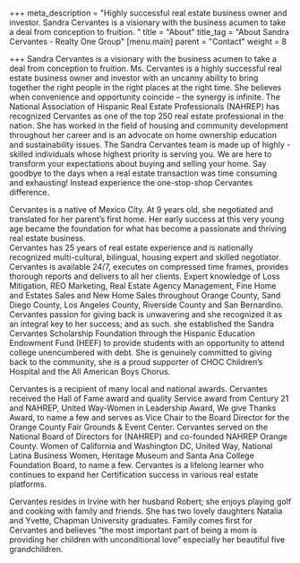 +++
meta_description = "Highly successful real estate business owner and investor. Sandra Cervantes is a visionary with the business acumen to take a deal from conception to fruition. "
title = "About"
title_tag = "About Sandra Cervantes - Realty One Group"
[menu.main]
parent = "Contact"
weight = 8

+++
Sandra Cervantes is a visionary with the business acumen to take a deal from conception to fruition. Ms. Cervantes is a highly successful real estate business owner and investor with an uncanny ability to bring together the right people in the right places at the right time. She believes when convenience and opportunity coincide – the synergy is infinite. The National Association of Hispanic Real Estate Professionals (NAHREP) has recognized Cervantes as one of the top 250 real estate professional in the nation. She has worked in the field of housing and community development throughout her career and is an advocate on home ownership education and sustainability issues. The Sandra Cervantes team is made up of highly -skilled individuals whose highest priority is serving you. We are here to transform your expectations about buying and selling your home. Say goodbye to the days when a real estate transaction was time consuming and exhausting! Instead experience the one-stop-shop Cervantes difference.

  
Cervantes is a native of Mexico City. At 9 years old, she negotiated and translated for her parent’s first home. Her early success at this very young age became the foundation for what has become a passionate and thriving real estate business.   
Cervantes has 25 years of real estate experience and is nationally recognized multi-cultural, bilingual, housing expert and skilled negotiator. Cervantes is available 24/7, executes on compressed time frames, provides thorough reports and delivers to all her clients. Expert knowledge of Loss Mitigation, REO Marketing, Real Estate Agency Management, Fine Home and Estates Sales and New Home Sales throughout Orange County, Sand Diego County, Los Angeles County, Riverside County and San Bernardino.  
Cervantes passion for giving back is unwavering and she recognized it as an integral key to her success; and as such. she established the Sandra Cervantes Scholarship Foundation through the Hispanic Education Endowment Fund (HEEF) to provide students with an opportunity to attend college unencumbered with debt. She is genuinely committed to giving back to the community, she is a proud supporter of CHOC Children’s Hospital and the All American Boys Chorus.

  
Cervantes is a recipient of many local and national awards. Cervantes received the Hall of Fame award and quality Service award from Century 21 and NAHREP, United Way-Women in Leadership Award, We give Thanks Award, to name a few and serves as Vice Chair to the Board Director for the Orange County Fair Grounds & Event Center. Cervantes served on the National Board of Directors for (NAHREP) and co-founded NAHREP Orange County. Women of California and Washington DC, United Way, National Latina Business Women, Heritage Museum and Santa Ana College Foundation Board, to name a few. Cervantes is a lifelong learner who continues to expand her Certification success in various real estate platforms.

  
Cervantes resides in Irvine with her husband Robert; she enjoys playing golf and cooking with family and friends. She has two lovely daughters Natalia and Yvette, Chapman University graduates. Family comes first for Cervantes and believes “the most important part of being a mom is providing her children with unconditional love” especially her beautiful five grandchildren.